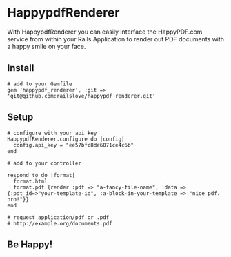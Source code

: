 HappypdfRenderer
================

With HappypdfRenderer you can easily interface the HappyPDF.com service from within your Rails Application to render out PDF documents with a happy smile on your face.

Install
-------

    # add to your Gemfile
    gem 'happypdf_renderer', :git => 'git@github.com:railslove/happypdf_renderer.git'

Setup
-----

    # configure with your api key
    HappypdfRenderer.configure do |config|
      config.api_key = "ee57bfc8de6071ce4c6b"
    end

    # add to your controller

    respond_to do |format|
      format.html
      format.pdf {render :pdf => "a-fancy-file-name", :data => {:pdt_id=>"your-template-id", :a-block-in-your-template => "nice pdf. bro!"}}
    end

    # request application/pdf or .pdf
    # http://example.org/documents.pdf

Be Happy!
---------

